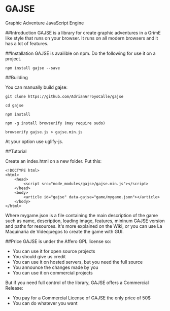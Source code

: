 GAJSE
=====

Graphic Adventure JavaScript Engine

##Introduction
GAJSE is a library for create graphic adventures in a GrimE like style that runs on your browser. It runs on all modern browsers and it has a lot of features. 

##Installation
GAJSE is availible on npm. Do the following for use it on a project.

```
npm install gajse --save
```


##Building

You can manually build gajse:

```
git clone https://github.com/AdrianArroyoCalle/gajse

cd gajse

npm install

npm -g install browserify (may require sudo)

browserify gajse.js > gajse.min.js

```

At your option use uglify-js.

##Tutorial

Create an index.html on a new folder. Put this:

```
<!DOCTYPE html>
<html>
	<head>
		<script src="node_modules/gajse/gajse.min.js"></script>
	</head>
	<body>
		<article id="gajse" data-gajse="game/mygame.json"></article>
	</body>
</html>
```
Where mygame.json is a file containing the main description of the game such as name, description, loading image, features, mininum GAJSE version and paths for resources. It's more explained on the Wiki, or you can use La Maquinaria de Videojuegos to create the game with GUI.

##Price
GAJSE is under the Affero GPL license so:

 * You can use it for open source projects
 * You should give us credit
 * You can use it on hosted servers, but you need the full source
 * You announce the changes made by you
 * You can use it on commercial projects

But if you need full control of the library, GAJSE offers a Commercial Release:

 * You pay for a Commercial License of GAJSE the only price of 50$
 * You can do whatever you want
